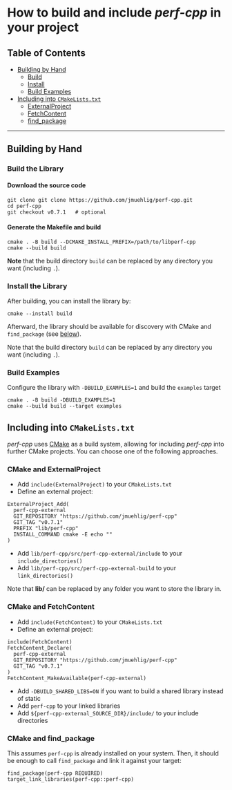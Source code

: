 # How to build and include *perf-cpp* in your project

## Table of Contents
- [Building by Hand](#building-by-hand)
  - [Build](#build-the-library)
  - [Install](#install-the-library)
  - [Build Examples](#build-examples)
- [Including into `CMakeLists.txt`](#including-into-cmakeliststxt)
  - [ExternalProject](#cmake-and-externalproject)
  - [FetchContent](#cmake-and-fetchcontent)
  - [find_package](#cmake-and-find_package)
---

## Building by Hand
### Build the Library
#### Download the source code

```
git clone git clone https://github.com/jmuehlig/perf-cpp.git
cd perf-cpp
git checkout v0.7.1   # optional
```

#### Generate the Makefile and build

```
cmake . -B build --DCMAKE_INSTALL_PREFIX=/path/to/libperf-cpp
cmake --build build
```

**Note** that the build directory `build` can be replaced by any directory you want (including `.`).

### Install the Library
After building, you can install the library by:

```
cmake --install build
```

Afterward, the library should be available for discovery with CMake and `find_package` (see [below](#cmake-and-find_package)).

Note that the build directory `build` can be replaced by any directory you want (including `.`).

### Build Examples
Configure the library with `-DBUILD_EXAMPLES=1` and build the `examples` target
```
cmake . -B build -DBUILD_EXAMPLES=1
cmake --build build --target examples
```

## Including into `CMakeLists.txt`
*perf-cpp*  uses [CMake](https://cmake.org/) as a build system, allowing for including *perf-cpp* into further CMake projects.
You can choose one of the following approaches.

### CMake and ExternalProject
* Add `include(ExternalProject)` to your `CMakeLists.txt`
* Define an external project:
```
ExternalProject_Add(
  perf-cpp-external
  GIT_REPOSITORY "https://github.com/jmuehlig/perf-cpp"
  GIT_TAG "v0.7.1"
  PREFIX "lib/perf-cpp"
  INSTALL_COMMAND cmake -E echo ""
)
```
* Add `lib/perf-cpp/src/perf-cpp-external/include` to your `include_directories()`
* Add `lib/perf-cpp/src/perf-cpp-external-build` to your `link_directories()`

Note that **lib/** can be replaced by any folder you want to store the library in.
  

### CMake and FetchContent
* Add `include(FetchContent)` to your `CMakeLists.txt`
* Define an external project:
```
include(FetchContent)
FetchContent_Declare(
  perf-cpp-external
  GIT_REPOSITORY "https://github.com/jmuehlig/perf-cpp"
  GIT_TAG "v0.7.1"
)
FetchContent_MakeAvailable(perf-cpp-external)
```
* Add `-DBUILD_SHARED_LIBS=ON` if you want to build a shared library instead of static
* Add `perf-cpp` to your linked libraries
* Add `${perf-cpp-external_SOURCE_DIR}/include/` to your include directories

### CMake and find_package

This assumes `perf-cpp` is already installed on your system. Then, it should be enough to call `find_package` and link it against your target:

```
find_package(perf-cpp REQUIRED)
target_link_libraries(perf-cpp::perf-cpp)
```
